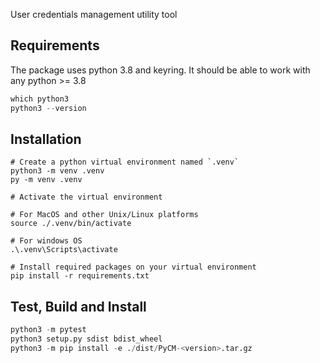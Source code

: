 User credentials management utility tool

## Requirements

The package uses python 3.8 and keyring. It should be able to work with any python >= 3.8

```python
which python3
python3 --version
```

## Installation

```{python}
# Create a python virtual environment named `.venv`
python3 -m venv .venv
py -m venv .venv

# Activate the virtual environment

# For MacOS and other Unix/Linux platforms
source ./.venv/bin/activate

# For windows OS
.\.venv\Scripts\activate

# Install required packages on your virtual environment
pip install -r requirements.txt
```

## Test, Build and Install

```python
python3 -m pytest
python3 setup.py sdist bdist_wheel
python3 -m pip install -e ./dist/PyCM-<version>.tar.gz
```